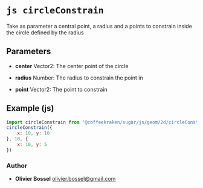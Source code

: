 


<!-- @namespace    sugar.js.geom.2d -->

# ```js circleConstrain ```


Take as parameter a central point, a radius and a points to constrain inside the circle defined by the radius

## Parameters

- **center**  Vector2: The center point of the circle

- **radius**  Number: The radius to constrain the point in

- **point**  Vector2: The point to constrain



## Example (js)

```js
import circleConstrain from '@coffeekraken/sugar/js/geom/2d/circleConstrain'
circleConstrain({
	x: 10, y: 10
}, 10, {
	x: 10, y: 5
})
```


### Author
- **Olivier Bossel** <a href="mailto:olivier.bossel@gmail.com">olivier.bossel@gmail.com</a> 



